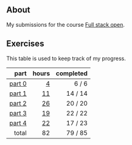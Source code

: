 ## About

My submissions for the course [Full stack open](https://fullstackopen.com/en/).

## Exercises

This table is used to keep track of my progress.

|                       part |                 hours | completed |
| -------------------------: | --------------------: | --------: |
| [part 0](exercises/part00) |  [4](hours.md#part-0) |    6 /  6 |
| [part 1](exercises/part01) | [11](hours.md#part-1) |   14 / 14 |
| [part 2](exercises/part02) | [26](hours.md#part-2) |   20 / 20 |
| [part 3](exercises/part03) | [19](hours.md#part-3) |   22 / 22 |
| [part 4](exercises/part04) | [22](hours.md#part-4) |   17 / 23 |
|                      total |                    82 |   79 / 85 |
